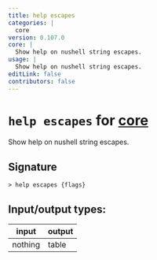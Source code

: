 ```yaml
---
title: help escapes
categories: |
  core
version: 0.107.0
core: |
  Show help on nushell string escapes.
usage: |
  Show help on nushell string escapes.
editLink: false
contributors: false
---
```

<!-- This file is automatically generated. Please edit the command in https://github.com/nushell/nushell instead. -->

# `help escapes` for [core](/commands/categories/core.md)

<div class='command-title'>Show help on nushell string escapes.</div>

## Signature

```> help escapes {flags} ```


## Input/output types:

| input   | output |
| ------- | ------ |
| nothing | table  |